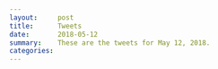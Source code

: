 ```yaml
---
layout:     post
title:      Tweets
date:       2018-05-12
summary:    These are the tweets for May 12, 2018.
categories:
---
```


